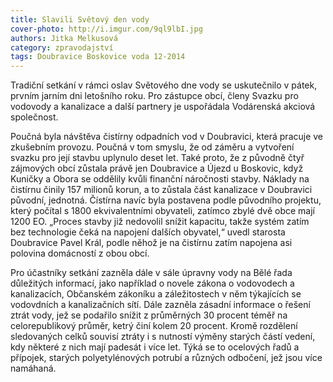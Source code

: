 ```yaml
---
title: Slavili Světový den vody
cover-photo: http://i.imgur.com/9ql9lbI.jpg
authors: Jitka Melkusová
category: zpravodajství
tags: Doubravice Boskovice voda 12-2014
---
```


Tradiční setkání v rámci oslav Světového dne vody se uskutečnilo v pátek, prvním jarním dni letošního roku. Pro zástupce obcí, členy Svazku pro vodovody a kanalizace a další partnery je uspořádala Vodárenská akciová společnost.

Poučná byla návštěva čistírny odpadních vod v Doubravici, která pracuje ve zkušebním provozu. Poučná v tom smyslu, že od záměru a vytvoření svazku pro její stavbu uplynulo deset let. Také proto, že z původně čtyř zájmových obcí zůstala právě jen Doubravice a Újezd u Boskovic, když Kuničky a Obora se oddělily kvůli finanční náročnosti stavby. Náklady na čistírnu činily 157 milionů korun, a to zůstala část kanalizace v Doubravici původní, jednotná. Čístírna navíc byla postavena podle původního projektu, který počítal s 1800 ekvivalentními obyvateli, zatímco zbylé dvě obce mají 1200 EO. „Proces stavby již nedovolil snížit kapacitu, takže systém zatím bez technologie čeká na napojení dalších obyvatel,“ uvedl starosta Doubravice Pavel Král, podle něhož je na čistírnu zatím napojena asi polovina domácností z obou obcí.

Pro účastníky setkání zazněla dále v sále úpravny vody na Bělé řada důležitých informací, jako například o novele zákona o vodovodech a kanalizacích, Občanském zákoníku a záležitostech v něm týkajících se vodovdních a kanalizačních sítí. Dále zazněla zásadní informace o řešení ztrát vody, jež se podařilo snížit z průměrných 30 procent téměř na celorepublikový průměr, ketrý činí kolem 20 procent. Kromě rozdělení sledovaných celků souvisí ztráty i s nutností výměny starých částí vedení, kdy některé z nich mají padesát i více let. Týká se to ocelových řadů a přípojek, starých polyetylénových potrubí a různých odbočení, jež jsou více namáhaná.